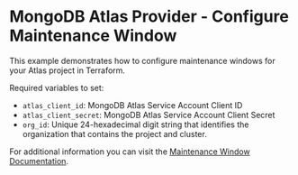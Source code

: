 # MongoDB Atlas Provider - Configure Maintenance Window

This example demonstrates how to configure maintenance windows for your Atlas project in Terraform.

Required variables to set:

- `atlas_client_id`: MongoDB Atlas Service Account Client ID
- `atlas_client_secret`: MongoDB Atlas Service Account Client Secret
- `org_id`: Unique 24-hexadecimal digit string that identifies the organization that contains the project and cluster.

For additional information you can visit the [Maintenance Window Documentation](https://www.mongodb.com/docs/atlas/tutorial/cluster-maintenance-window/).